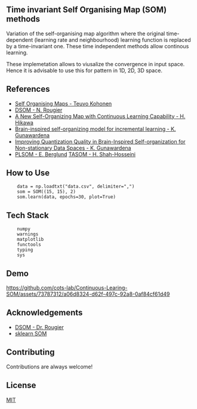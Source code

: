 
## Time invariant Self Organising Map (SOM) methods
Variation of the self-organising map algorithm where the original time-dependent (learning rate and neighbourhood) learning function is replaced by a time-invariant one. These time independent methods allow continous learning.

These implemetation allows to viusalize the convergence in input space. Hence it is advisable to use this for pattern in 1D, 2D, 3D space.


## References
- [Self Organising Maps - Teuvo Kohonen](https://link.springer.com/book/10.1007/978-3-642-97610-0)
- [DSOM - N. Rougier](https://www.sciencedirect.com/science/article/abs/pii/S0925231211000713?via%3Dihub)
- [A New Self-Organizing Map with Continuous Learning Capability - H. Hikawa](https://ieeexplore.ieee.org/document/8628891)
- [Brain-inspired self-organizing model for incremental learning - K. Gunawardena](https://ieeexplore.ieee.org/document/6706851/)
- [Improving Quantization Quality in Brain-Inspired Self-organization for Non-stationary Data Spaces - K. Gunawardena](https://link.springer.com/chapter/10.1007/978-3-319-12637-1_65)
- [PLSOM - E. Berglund](https://www.semanticscholar.org/paper/The-parameterless-self-organizing-map-algorithm-Berglund-Sitte/671ecfe9e8e0443eb2afcaeef823da8d69ba86a9)
[TASOM - H. Shah-Hosseini](https://ieeexplore.ieee.org/document/844265/)


## How to Use 

```
    data = np.loadtxt("data.csv", delimiter=",")
    som = SOM((15, 15), 2)
    som.learn(data, epochs=30, plot=True)
```
## Tech Stack

```
    numpy
    warnings
    matplotlib
    functools
    typing
    sys
```


## Demo

https://github.com/cots-lab/Continuous-Learing-SOM/assets/73787312/a06d8324-d62f-497c-92a8-0af84cf61d49


## Acknowledgements

 - [DSOM - Dr. Rougier](https://github.com/rougier/dynamic-som)
 - [sklearn SOM](https://github.com/rileypsmith/sklearn-som)


## Contributing

Contributions are always welcome!

## License

[MIT](https://github.com/cots-lab/Continuous-Learing-SOM/blob/main/LICENSE)

